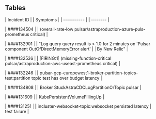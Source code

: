 ## Tables
| Incident ID |	       | Symptoms |
| ----------- |        | -------- |
  
| ####134504  |        | (overall-rate-low pulsar/astraproduction-azure-puls-prometheus critical) |

| ####132901  |        | "Log query query result is > 1.0 for 2 minutes on 'Pulsar component OutOfDirectMemoryError alert' |
                       | By New Relic" |

| ####132536  |        | [FIRING:1]  (missing-function-critical pulsar/astraproduction-aws-useast-prometheus critical) |

| ####132246  |        | pulsar-gcp-europewest1-broker-partition-topics-test:partition topic test has over budget latency |

| ####134808  |        | Broker StuckAstraCDCLogPartitionOrTopic pulsar |

| ####131609  |        | KubePersistentVolumeFillingUp |

| ####131251  |        | incluster-websocket-topic:websocket persisted latency | test failure |







